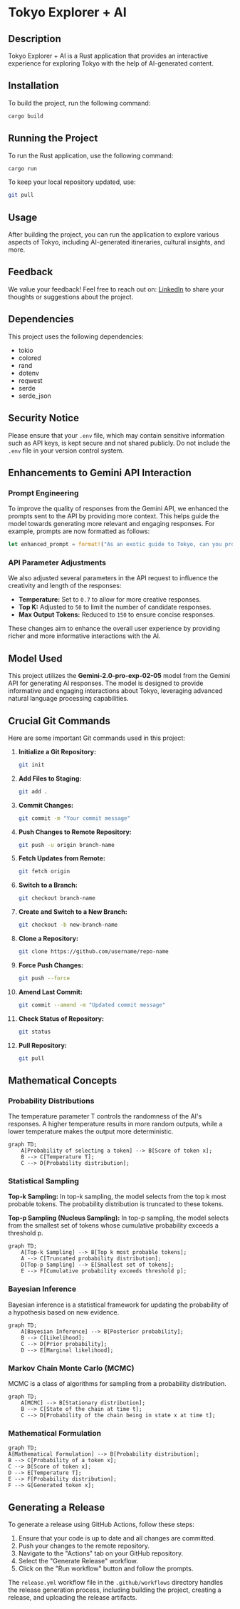 # Tokyo Explorer + AI

## Description
Tokyo Explorer + AI is a Rust application that provides an interactive experience for exploring Tokyo with the help of AI-generated content.

## Installation
To build the project, run the following command:

```bash
cargo build
```

## Running the Project
To run the Rust application, use the following command:
```bash
cargo run
```

To keep your local repository updated, use:
```bash
git pull
```

## Usage
After building the project, you can run the application to explore various aspects of Tokyo, including AI-generated itineraries, cultural insights, and more.

## Feedback
We value your feedback! Feel free to reach out on: [LinkedIn](https://www.linkedin.com/in/bniladridas) to share your thoughts or suggestions about the project.

## Dependencies
This project uses the following dependencies:
- tokio
- colored
- rand
- dotenv
- reqwest
- serde
- serde_json

## Security Notice
Please ensure that your `.env` file, which may contain sensitive information such as API keys, is kept secure and not shared publicly. Do not include the `.env` file in your version control system.

## Enhancements to Gemini API Interaction

### Prompt Engineering
To improve the quality of responses from the Gemini API, we enhanced the prompts sent to the API by providing more context. This helps guide the model towards generating more relevant and engaging responses. For example, prompts are now formatted as follows:

```rust
let enhanced_prompt = format!("As an exotic guide to Tokyo, can you provide insights on: {}", prompt);
```

### API Parameter Adjustments
We also adjusted several parameters in the API request to influence the creativity and length of the responses:
- **Temperature:** Set to `0.7` to allow for more creative responses.
- **Top K:** Adjusted to `50` to limit the number of candidate responses.
- **Max Output Tokens:** Reduced to `150` to ensure concise responses.

These changes aim to enhance the overall user experience by providing richer and more informative interactions with the AI.

## Model Used
This project utilizes the **Gemini-2.0-pro-exp-02-05** model from the Gemini API for generating AI responses. The model is designed to provide informative and engaging interactions about Tokyo, leveraging advanced natural language processing capabilities.

## Crucial Git Commands

Here are some important Git commands used in this project:

1. **Initialize a Git Repository:**
   ```bash
   git init
   ```

2. **Add Files to Staging:**
   ```bash
   git add .
   ```

3. **Commit Changes:**
   ```bash
   git commit -m "Your commit message"
   ```

4. **Push Changes to Remote Repository:**
   ```bash
   git push -u origin branch-name
   ```

5. **Fetch Updates from Remote:**
   ```bash
   git fetch origin
   ```

6. **Switch to a Branch:**
   ```bash
   git checkout branch-name
   ```

7. **Create and Switch to a New Branch:**
   ```bash
   git checkout -b new-branch-name
   ```

8. **Clone a Repository:**
   ```bash
   git clone https://github.com/username/repo-name
   ```

9. **Force Push Changes:**
   ```bash
   git push --force
   ```

10. **Amend Last Commit:**
    ```bash
    git commit --amend -m "Updated commit message"
    ```

11. **Check Status of Repository:**
    ```bash
    git status
    ```

12. **Pull Repository:**
    ```bash
    git pull
    ```

## Mathematical Concepts

### Probability Distributions
The temperature parameter T controls the randomness of the AI's responses. A higher temperature results in more random outputs, while a lower temperature makes the output more deterministic.

```mermaid
graph TD;
    A[Probability of selecting a token] --> B[Score of token x];
    B --> C[Temperature T];
    C --> D[Probability distribution];
```

### Statistical Sampling
**Top-k Sampling:**
In top-k sampling, the model selects from the top k most probable tokens. The probability distribution is truncated to these tokens.

**Top-p Sampling (Nucleus Sampling):**
In top-p sampling, the model selects from the smallest set of tokens whose cumulative probability exceeds a threshold p.

```mermaid
graph TD;
    A[Top-k Sampling] --> B[Top k most probable tokens];
    A --> C[Truncated probability distribution];
    D[Top-p Sampling] --> E[Smallest set of tokens];
    E --> F[Cumulative probability exceeds threshold p];
```

### Bayesian Inference
Bayesian inference is a statistical framework for updating the probability of a hypothesis based on new evidence.

```mermaid
graph TD;
    A[Bayesian Inference] --> B[Posterior probability];
    B --> C[Likelihood];
    C --> D[Prior probability];
    D --> E[Marginal likelihood];
```

### Markov Chain Monte Carlo (MCMC)
MCMC is a class of algorithms for sampling from a probability distribution.

```mermaid
graph TD;
    A[MCMC] --> B[Stationary distribution];
    B --> C[State of the chain at time t];
    C --> D[Probability of the chain being in state x at time t];
```

### Mathematical Formulation

```mermaid
graph TD;
A[Mathematical Formulation] --> B[Probability distribution];
B --> C[Probability of a token x];
C --> D[Score of token x];
D --> E[Temperature T];
E --> F[Probability distribution];
F --> G[Generated token x];
```

## Generating a Release

To generate a release using GitHub Actions, follow these steps:

1. Ensure that your code is up to date and all changes are committed.
2. Push your changes to the remote repository.
3. Navigate to the "Actions" tab on your GitHub repository.
4. Select the "Generate Release" workflow.
5. Click on the "Run workflow" button and follow the prompts.

The `release.yml` workflow file in the `.github/workflows` directory handles the release generation process, including building the project, creating a release, and uploading the release artifacts.
